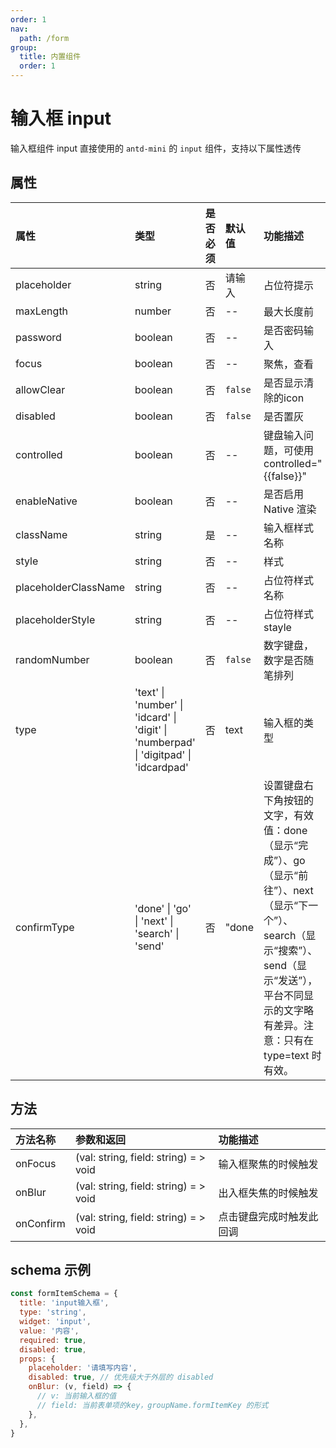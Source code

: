 ```yaml
---
order: 1
nav:
  path: /form
group:
  title: 内置组件
  order: 1
---
```


# 输入框 input

输入框组件 input 直接使用的 `antd-mini` 的 `input` 组件，支持以下属性透传

## 属性

| 属性                    |    类型          | 是否必须       | 默认值      |  功能描述              |
| :--------               | :--------       | :---         | :----      |  :---                  |
| placeholder             | string          |  否          |  请输入     |  占位符提示                   |
| maxLength               | number          |  否          |  --        |  最大长度前                    |
| password                | boolean         |  否          |  --        |  是否密码输入                  |
| focus                   | boolean         |  否          |  --        |  聚焦，查看                |
| allowClear              | boolean         |  否          |  `false`     |  是否显示清除的icon          |
| disabled                | boolean         |  否          |  `false`     |  是否置灰                      |
| controlled              | boolean         |  否          |  --        | 键盘输入问题，可使用 controlled="{{false}}"                   |
| enableNative            | boolean         |  否          |  --        |  是否启用 Native 渲染                           |
| className               | string          |  是          | --         |  输入框样式名称                |
| style                   | string          |  否          |  --        |  样式                  |
| placeholderClassName    | string          |  否          |  --        |  占位符样式名称                |
| placeholderStyle        | string          |  否          |  --        |  占位符样式stayle             |
| randomNumber            | boolean         |  否          |  `false`     |  数字键盘，数字是否随笔排列      |
| type                    | 'text' &verbar; 'number' &verbar; 'idcard' &verbar; 'digit' &verbar; 'numberpad' &verbar; 'digitpad' &verbar; 'idcardpad' | 否 | text | 输入框的类型 |
| confirmType             | 'done' &verbar; 'go' &verbar; 'next' &verbar; 'search' &verbar; 'send' | 否 | "done | 设置键盘右下角按钮的文字，有效值：done（显示“完成”）、go（显示“前往”）、next（显示“下一个”）、search（显示“搜索”）、send（显示“发送”），平台不同显示的文字略有差异。注意：只有在 type=text 时有效。 |


## 方法

| 方法名称              | 参数和返回                                      |  功能描述                          |
| :--------           | :--------                                      | :---                              |
| onFocus             | (val: string, field: string) = > void          |  输入框聚焦的时候触发                 |
| onBlur              | (val: string, field: string) = > void          |  出入框失焦的时候触发                 |
| onConfirm           | (val: string, field: string) = > void          |  点击键盘完成时触发此回调              |

## schema 示例

```js
const formItemSchema = {
  title: 'input输入框',
  type: 'string',
  widget: 'input',
  value: '内容',
  required: true,
  disabled: true,
  props: {
    placeholder: '请填写内容',
    disabled: true, // 优先级大于外层的 disabled
    onBlur: (v, field) => {
      // v: 当前输入框的值
      // field: 当前表单项的key，groupName.formItemKey 的形式
    },
  },
}
```

